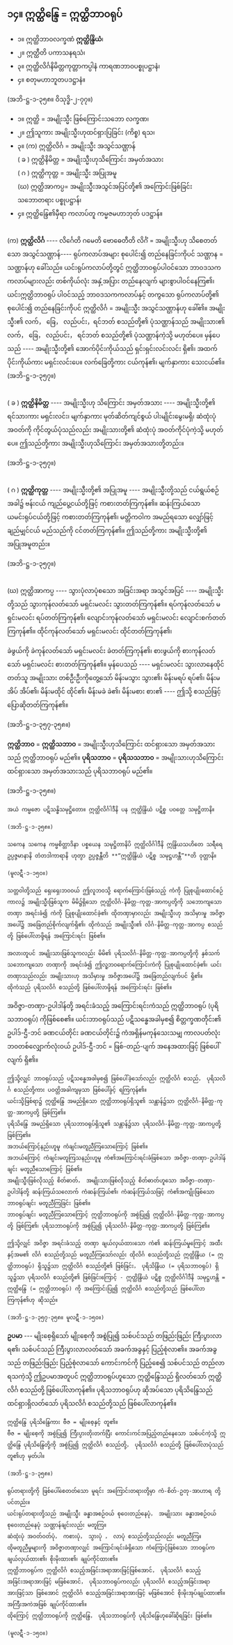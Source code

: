 ## ၁၄။ ဣတ္ထိန္ဒြေ = ဣတ္ထိဘာ၀ရုပ်

- ၁။ ဣတ္ထိဘာ၀လက္ခဏံ **ဣတ္ထိန္ဒြိယံ**၊
- ၂။ ဣတ္ထီတိ ပကာသနရသံ၊
- ၃။ ဣတ္ထိလိင်္ဂနိမိတ္တကုတ္တာကပ္ပါနံ ကာရဏဘာ၀ပစ္စုပဋ္ဌာနံ၊
- ၄။ စတုမဟာဘူတပဒဋ္ဌာနံ။ 
  
(အဘိ-ဋ္ဌ-၁-၃၅၈။ ဝိသုဒ္ဓိ-၂-၇၇။)

- ၁။ ဣတ္ထိ = အမျိုးသ္မီး ဖြစ်ကြောင်းသဘော လက္ခဏ၊
- ၂။ ဤသူကား အမျိုးသ္မီးဟုထင်ရှားပြခြင်း (ကိစ္စ) ရသ၊
- ၃။ (က) ဣတ္ထိလိင်္ဂ = အမျိုးသ္မီး အသွင်သဏ္ဌာန် <br>( ခ ) ဣတ္ထိနိမိတ္တ = အမျိုးသ္မီးဟုသိကြောင်း အမှတ်အသား  <br>( ဂ ) ဣတ္ထိကုတ္တ = အမျိုးသ္မီး အပြုအမူ  <br>(ဃ) ဣတ္ထိအာကပ္ပ= အမျိုးသ္မီးအသွင်အပြင်တို့၏ အကြောင်းဖြစ်ခြင်းသဘောတရား ပစ္စုပဋ္ဌာန်၊
- ၄။ ဣတ္ထိန္ဒြေ၏မှီရာ ကလာပ်တူ ကမ္မဇမဟာဘုတ် ပဒဋ္ဌာန်။

<br>(က) **ဣတ္ထိလိင်္ဂ** ---- လိင်္ဂေတိ ဂမေတိ ဗောဓေတီတိ လိင်္ဂံ = အမျိုးသ္မီးဟု သိစေတတ်သော အသွင်သဏ္ဌာန်---- ရုပ်ကလာပ်အများ စုပေါင်း၍ တည်နေခြင်းကိုပင် သဏ္ဌာန = သဏ္ဌာန်ဟု ခေါ်သည်။ 
ယင်းရုပ်ကလာပ်တို့တွင် ဣတ္ထိဘာ၀ရုပ်ပါဝင်သော ဘာ၀ဒသကကလာပ်များလည်း တစ်ကိုယ်လုံး အနှံ့အပြား တည်နေလျက် များစွာပါဝင်နေကြ၏၊ ယင်းဣတ္ထိဘာ၀ရုပ် ပါဝင်သည့် ဘာ၀ဒသကကလာပ်နှင့် တကွသော ရုပ်ကလာပ်တို့၏ စုပေါင်း၍ တည်နေခြင်းကိုပင် ဣတ္ထိလိင်္ဂ = အမျိုးသ္မီး အသွင်သဏ္ဌာန်ဟု ခေါ်၏။ 
အမျိုးသ္မီး၏ လက်， ခြေ， လည်ပင်း，ရင်ဘတ် စသည်တို့၏ ပုံသဏ္ဌာန်သည် အမျိုးသား၏ လက်， ခြေ， လည်ပင်း， ရင်ဘတ် စသည်တို့၏ ပုံသဏ္ဌာန်ကဲ့သို့ မဟုတ်ပေ။ 
မှန်ပေသည် ---- အမျိုးသ္မီးတို့၏ အောက်ပိုင်းကိုယ်သည် ရှင်းရှင်းလင်းလင်း ရှိ၏၊ အထက်ပိုင်းကိုယ်ကား မရှင်းလင်းပေ။ 
လက်ခြေတို့ကား ငယ်ကုန်၏၊ မျက်နှာကား သေးငယ်၏။ 
(အဘိ-ဋ္ဌ-၁-၃၅၇။)

<br>( ခ ) **ဣတ္ထိနိမိတ္တ** ---- အမျိုးသ္မီးဟု သိကြောင်း အမှတ်အသား ---- အမျိုးသ္မီးတို့၏ ရင်သားကား မရှင်းလင်း၊ မျက်နှာကား မုတ်ဆိတ်ကျင်စွယ် ပါးမျိုင်းမွေးမရှိ၊ ဆံထုံးပုံ အဝတ်ကို ကိုင်တွယ်ပုံသည်လည်း အမျိုးသားတို့၏ ဆံထုံးပုံ အဝတ်ကိုင်ပုံကဲ့သို့ မဟုတ်ပေ။ 
ဤသည်တို့ကား အမျိုးသ္မီးဟုသိကြောင်း အမှတ်အသားတို့တည်း။

(အဘိ-ဋ္ဌ-၁-၃၅၇။)

<br>( ဂ ) **ဣတ္ထိကုတ္တ** ---- အမျိုးသ္မီးတို့၏ အပြုအမူ ---- အမျိုးသ္မီးတို့သည် ငယ်ရွယ်စဉ်အခါ၌ ဗန်းငယ် ကျည်ပွေ့ငယ်တို့ဖြင့် ကစားတတ်ကြကုန်၏။ 
ဆန်းကြယ်သော ယမင်းရုပ်ငယ်တို့ဖြင့် ကစားတတ်ကြကုန်၏၊ မတ္တိကဝါက အမည်ရသော လျှော်ဖြင့် ချည်မျှင်ငယ် မည်သည်ကို ငင်တတ်ကြကုန်၏။ 
ဤသည်တို့ကား အမျိုးသ္မီးတို့၏ အပြုအမူတည်း။ 

(အဘိ-ဋ္ဌ-၁-၃၅၇။)

<br>(ဃ) ဣတ္ထိအာကပ္ပ ---- သွားပုံလာပုံစသော အခြင်းအရာ အသွင်အပြင် ---- အမျိုးသ္မီးတို့သည် သွားကုန်လတ်သော် မရှင်းမလင်း သွားတတ်ကြကုန်၏။ 
ရပ်ကုန်လတ်သော် မရှင်းမလင်း ရပ်တတ်ကြကုန်၏၊ လျောင်းကုန်လတ်သော် မရှင်းမလင်း လျောင်းစက်တတ်ကြကုန်၏။ 
ထိုင်ကုန်လတ်သော် မရှင်းမလင်း ထိုင်တတ်ကြကုန်၏၊

ခဲဖွယ်ကို ခဲကုန်လတ်သော် မရှင်းမလင်း ခဲတတ်ကြကုန်၏၊ စားဖွယ်ကို စားကုန်လတ်သော် မရှင်းမလင်း စားတတ်ကြကုန်၏။ 
မှန်ပေသည် ---- မရှင်းမလင်း သွားလာနေထိုင်တတ်သူ အမျိုးသား တစ်ဦးဦးကိုတွေ့သော် မိန်းမသွား သွား၏၊ မိန်းမရပ် ရပ်၏၊ မိန်းမအိပ် အိပ်၏၊ မိန်းမထိုင် ထိုင်၏၊ မိန်းမခဲ ခဲ၏၊ မိန်းမစား စား၏ ---- ဤသို့ စသည်ဖြင့် ပြောဆိုတတ်ကြကုန်၏။ 

(အဘိ-ဋ္ဌ-၁-၃၅၇-၃၅၈။)

**ဣတ္ထိဘာ၀** = **ဣတ္ထိသဘာ၀** = အမျိုးသ္မီးဟုသိကြောင်း ထင်ရှားသော အမှတ်အသားသည် ဣတ္ထိဘာ၀ရုပ် မည်၏။
 **ပုရိသဘာ၀** = **ပုရိသသဘာ၀** = အမျိုးသားဟုသိကြောင်း ထင်ရှားသော အမှတ်အသားသည် ပုရိသဘာ၀ရုပ် မည်၏။ 

(အဘိ-ဋ္ဌ-၁-၃၅၈။)

    အယံ ကမ္မဇော ပဋိသန္ဓိသမုဋ္ဌိတော။ ဣတ္ထိလိင်္ဂါဒီနိ ပန ဣတ္ထိန္ဒြိယံ ပဋိစ္စ ပ၀တ္တေ သမုဋ္ဌိတာနိ။ 
    
    (အဘိ-ဋ္ဌ-၁-၃၅၈။)

    သကေန သကေန ကမ္မစိတ္တာဒိနာ ပစ္စယေန သမုဋ္ဌိတာနိပိ ဣတ္ထိလိင်္ဂါဒီနိ ဣန္ဒြိယသဟိတေ သရီရေ ဥပ္ပဇ္ဇမာနာနိ တံတဒါကာရာနိ ဟုတွာ ဥပ္ပဇ္ဇန္တီတိ **“ဣတ္ထိန္ဒြိယံ ပဋိစ္စ သမုဋ္ဌဟန္တီ”**တိ ဝုတ္တာနိ။ 
    
    (မူလဋီ-၁-၁၅၀။)

    သတ္တဝါတို့သည် ရှေးရှေးဘ၀ဝယ် ဤလူဘ၀သို့ ရောက်ကြောင်းဖြစ်သည့် ကံကို ပြုစုပျိုးထောင်စဉ် ကာလ၌ အမျိုးသ္မီးဖြစ်သူက မိမိ၌ရှိသော ဣတ္ထိလိင်္ဂ-နိမိတ္တ-ကုတ္တ-အာကပ္ပတို့ကို သဘောကျသော တဏှာ အရင်းခံ၍ ကံကို ပြုစုပျိုးထောင်ခဲ့၏၊ ထိုတဏှာမှာလည်း အမျိုးသ္မီးဟု အသိမှားမှု အဝိဇ္ဇာအပေါ်၌ အခြေတည်စိုက်လျက်ရှိ၏၊ ထိုကံသည် အမျိုးသ္မီး၏ လိင်္ဂ-နိမိတ္တ-ကုတ္တ-အာကပ္ပ စသည်တို့ ဖြစ်ပေါ်လာဖို့ရန် အကြောင်းရင်း ဖြစ်၏။

    အလားတူပင် အမျိုးသားဖြစ်သူကလည်း မိမိ၏ ပုရိသလိင်္ဂ-နိမိတ္တ-ကုတ္တ-အာကပ္ပတို့ကို နှစ်သက်သဘောကျသော တဏှာကို အရင်းခံ၍ ဤလူ့ဘ၀ရောက်ကြောင်းကံကို ပြုစုပျိုးထောင်ခဲ့၏၊ ယင်းတဏှာသည်လည်း အမျိုးသားဟု အသိမှားမှု အဝိဇ္ဇာအပေါ်၌ အခြေတည်လျက်ပင် ရှိ၏။ 
    ထိုကံသည် ပုရိသလိင်္ဂ စသည်တို့ ဖြစ်ပေါ်လာဖို့ရန် အကြောင်းရင်း ဖြစ်၏။ 

  အဝိဇ္ဇာ-တဏှာ-ဥပါဒါန်တို့ အရင်းခံသည့် အကြောင်းရင်းကံသည် ဣတ္ထိဘာ၀ရုပ် (ပုရိသဘာ၀ရုပ်) ကိုဖြစ်စေ၏။ 
  ယင်းဘာ၀ရုပ်သည် ပဋိသန္ဓေအခါမှစ၍ စိတ္တက္ခဏတိုင်း၏ ဥပါဒ်-ဌီ-ဘင် ခဏငယ်တိုင်း ခဏငယ်တိုင်း၌ ကံအရှိန်မကုန်သေးသမျှ ကာလပတ်လုံး ဘ၀တစ်လျှောက်လုံးဝယ် ဥပါဒ်-ဌီ-ဘင် = ဖြစ်-တည်-ပျက် အနေအထားဖြင့် ဖြစ်ပေါ်လျက် ရှိ၏။
  
    ဤသို့လျှင် ဘာ၀ရုပ်သည် ပဋိသန္ဓေအခါမှစ၍ ဖြစ်ပေါ်ခဲ့သော်လည်း ဣတ္ထိလိင်္ဂ စသည်， ပုရိသလိင်္ဂ စသည်တို့ကား ပဝတ္တိအခါကျမှသာ ဖြစ်ပေါ်ခွင့် ရကြကုန်၏။ 
    ယင်းသို့ဖြစ်ရာ၌ ဣတ္ထိန္ဒြေ အမည်ရှိသော ဣတ္ထိဘာ၀ရုပ်ရှိသူ၏ သန္တာန်၌သာ ဣတ္ထိလိင်္ဂ-နိမိတ္တ-ကုတ္တ-အာကပ္ပတို့ ဖြစ်ကြ၏။ 
    ပုရိသိန္ဒြေ အမည်ရှိသော ပုရိသဘာ၀ရုပ်ရှိသူ၏ သန္တာန်၌သာ ပုရိသလိင်္ဂ-နိမိတ္တ-ကုတ္တ-အာကပ္ပတို့ ဖြစ်ကြ၏။ 
    အဘယ်ကြောင့်နည်းဟူမူ ကံချင်းမတူညီကြသောကြောင့် ဖြစ်၏။ 
    အဘယ်ကြောင့် ကံချင်းမတူကြသနည်းဟူမူ ကံ၏အကြောင်းရင်းခံဖြစ်သော အဝိဇ္ဇာ-တဏှာ-ဥပါဒါန်ချင်း မတူညီသောကြောင့် ဖြစ်၏။ 
    အမျိုးသ္မီးဖြစ်လိုသည့် စိတ်ဓာတ်， အမျိုးသားဖြစ်လိုသည့် စိတ်ဓာတ်ဟူသော အဝိဇ္ဇာ-တဏှာ-ဥပါဒါန်တို့ ဆန်းကြယ်သလောက် ကံဆန်းကြယ်၏၊ ကံဆန်းကြယ်သဖြင့် ကံ၏အကျိုးဖြစ်သော ဘာ၀ရုပ်ချင်း မတူညီကြခြင်း ဖြစ်၏။ 
    ဘာ၀ရုပ်ချင်း မတူညီကြသောကြောင့် ဣတ္ထိဘာ၀ရုပ်ကို အစွဲပြု၍ ဣတ္ထိလိင်္ဂ-နိမိတ္တ-ကုတ္တ-အာကပ္ပတို့ ဖြစ်ကြ၏၊ ပုရိသဘာ၀ရုပ်ကို အစွဲပြု၍ ပုရိသလိင်္ဂ-နိမိတ္တ-ကုတ္တ-အာကပ္ပတို့ ဖြစ်ကြ၏။

    ဤသို့လျှင် အဝိဇ္ဇာ အရင်းခံသည့် တဏှာ ချယ်လှယ်ထားသော ကံ၏ ဆန်းကြယ်မှုကြောင့် အထီးနှင့်အမ၏ လိင်္ဂ စသည်တို့သည် မတူညီကြသော်လည်း ထိုလိင်္ဂ စသည်တို့သည် ဣတ္ထိန္ဒြိယ (= ဣတ္ထိဘာ၀ရုပ်) ရှိသူ၌သာ ဣတ္ထိလိင်္ဂ စသည်တို့၏ ဖြစ်ခြင်း， ပုရိသိန္ဒြိယ (= ပုရိသဘာ၀ရုပ်) ရှိသူ၌သာ ပုရိသလိင်္ဂ စသည်တို့၏ ဖြစ်ခြင်းကြောင့် - ဣတ္ထိန္ဒြိယံ ပဋိစ္စ ဣတ္ထိလိင်္ဂါဒီနိ သမုဋ္ဌဟန္တိ = ဣတ္ထိန္ဒြေ (= ဣတ္ထိဘာ၀ရုပ်) ကို အကြောင်းပြု၍ ဣတ္ထိလိင်္ဂ စသည်တို့သည် ဖြစ်ပေါ်လာကြကုန်၏ဟု ဆိုသည်။ 
    
    (အဘိ-ဋ္ဌ-၁-၃၅၇-၃၅၈။ မူလဋီ-၁-၁၅၀။)

**ဥပမာ** --- မျိုးစေ့ရှိသော် မျိုးစေ့ကို အစွဲပြု၍ သစ်ပင်သည် တဖြည်းဖြည်း ကြီးပွားလာရ၏၊ သစ်ပင်သည် ကြီးပွားလာလတ်သော် အခက်အခွနှင့် ပြည့်စုံလာ၏။ 
အခက်အခွသည် တဖြည်းဖြည်း ပြည့်စုံလာသော် ကောင်းကင်ကို ပြည့်စေ၍ သစ်ပင်သည် တည်လာရသကဲ့သို့ ဤဥပမာအတူပင် ဣတ္ထိဘာ၀ရုပ်ဟူသော ဣတ္ထိန္ဒြေသည် ရှိလတ်သော် ဣတ္ထိလိင်္ဂ စသည်တို့ ဖြစ်ပေါ်လာကုန်၏။ 
ပုရိသဘာ၀ရုပ်ဟု ဆိုအပ်သော ပုရိသိန္ဒြေသည် ထင်ရှားရှိလတ်သော် ပုရိသလိင်္ဂ စသည်တို့သည် ဖြစ်ပေါ်လာကုန်၏။ 

    ဣတ္ထိန္ဒြေ ပုရိသိန္ဒြေကား ဗီဇ = မျိုးစေ့နှင့် တူ၏။ 
    ဗီဇ = မျိုးစေ့ကို အစွဲပြု၍ ကြီးပွားတိုးတက်ပြီး ကောင်းကင်အပြည့်တည်နေသော သစ်ပင်ကဲ့သို့ ဣတ္ထိန္ဒြေ ပုရိသိန္ဒြေတို့ကို အစွဲပြု၍ ဣတ္ထိလိင်္ဂ စသည်တို့， ပုရိသလိင်္ဂ စသည်တို့ ဖြစ်ပေါ်လာပုံသည် တူ၏ဟု မှတ်ပါ။ 
    
    (အဘိ-ဋ္ဌ-၁-၃၅၈။)

    ရုပ်တရားတို့ကို ဖြစ်ပေါ်စေတတ်သော မူရင်း အကြောင်းတရားတို့မှာ ကံ-စိတ်-ဥတု-အာဟာရ တို့ပင်တည်း။ 
    ယင်းရုပ်တရားတို့သည် အမျိုးသ္မီး ခန္ဓာအစဉ်ဝယ် စုဝေးတည်နေပုံ， အမျိုးသား ခန္ဓာအစဉ်ဝယ် စုဝေးတည်နေပုံ သဏ္ဌာန်ချင်းလည်း မတူကြ။ 
    ဆံထုံးပုံ အဝတ်ဝတ်ပုံ， ကစားပုံ， သွားပုံ ， လာပုံ စသည်တို့သည်လည်း မတူညီကြ။ 
    ထိုမတူညီမှုများကို အဝိဇ္ဇာတဏှာလျှင် အကြောင်းရင်းခံရှိသော ကံကြောင့်ဖြစ်သော ဘာ၀ရုပ်က ချယ်လှယ်ထား၏၊ စိုးမိုးထား၏၊ ချုပ်ကိုင်ထား၏။ 
    ဣတ္ထိဘာ၀ရုပ်က ဣတ္ထိလိင်္ဂ စသည့်အခြင်းအရာအားဖြင့်ဖြစ်အောင်， ပုရိသလိင်္ဂ စသည့်အခြင်းအရာအားဖြင့် မဖြစ်အောင်， ပုရိသဘာ၀ရုပ်ကလည်း ပုရိသလိင်္ဂ စသည့်အခြင်းအရာအားဖြင့်သာ ဖြစ်အောင် ဣတ္ထိလိင်္ဂ စသည့်အခြင်းအရာအားဖြင့် မဖြစ်အောင် စိုးမိုးအုပ်ချုပ်ထား၏။ 
    အကြီးအကဲအဖြစ် ချုပ်ကိုင်ထား၏။ 
    ထိုကြောင့် ဣတ္ထိဘာ၀ရုပ်ကို ဣတ္ထိန္ဒြေ， ပုရိသဘာ၀ရုပ်ကို ပုရိသိန္ဒြေဟုခေါ်ဆိုရခြင်း ဖြစ်၏။ 
    
    (မူလဋီ-၁-၁၅၀။)
